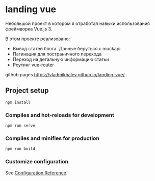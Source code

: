# landing vue

Небольшой проект в котором я отработал навыки использования фреймворка Vue.js 3.

В этом проекте реализовано:
- Вывод статей блога. Данные беруться с mockapi.
- Пагинация для постраничного перехода
- Переход на детальную информацию статьи
- Роутинг vue-router

github pages 
https://vladmikhalev.github.io/landing-vue/

## Project setup
```
npm install
```

### Compiles and hot-reloads for development
```
npm run serve
```

### Compiles and minifies for production
```
npm run build
```

### Customize configuration
See [Configuration Reference](https://cli.vuejs.org/config/).

